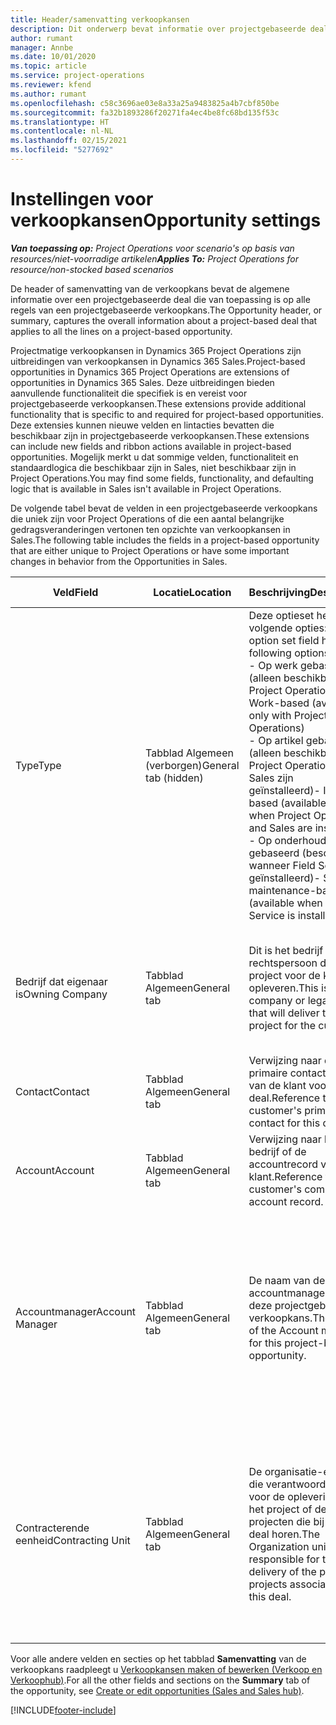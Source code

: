 ```yaml
---
title: Header/samenvatting verkoopkansen
description: Dit onderwerp bevat informatie over projectgebaseerde deals en de regels voor projectgebaseerde verkoopkansen.
author: rumant
manager: Annbe
ms.date: 10/01/2020
ms.topic: article
ms.service: project-operations
ms.reviewer: kfend
ms.author: rumant
ms.openlocfilehash: c58c3696ae03e8a33a25a9483825a4b7cbf850be
ms.sourcegitcommit: fa32b1893286f20271fa4ec4be8fc68bd135f53c
ms.translationtype: HT
ms.contentlocale: nl-NL
ms.lasthandoff: 02/15/2021
ms.locfileid: "5277692"
---
```

# <a name="opportunity-settings"></a><span data-ttu-id="79255-103">Instellingen voor verkoopkansen</span><span class="sxs-lookup"><span data-stu-id="79255-103">Opportunity settings</span></span>

<span data-ttu-id="79255-104">_**Van toepassing op:** Project Operations voor scenario's op basis van resources/niet-voorradige artikelen_</span><span class="sxs-lookup"><span data-stu-id="79255-104">_**Applies To:** Project Operations for resource/non-stocked based scenarios_</span></span>


<span data-ttu-id="79255-105">De header of samenvatting van de verkoopkans bevat de algemene informatie over een projectgebaseerde deal die van toepassing is op alle regels van een projectgebaseerde verkoopkans.</span><span class="sxs-lookup"><span data-stu-id="79255-105">The Opportunity header, or summary, captures the overall information about a project-based deal that applies to all the lines on a project-based opportunity.</span></span>

<span data-ttu-id="79255-106">Projectmatige verkoopkansen in Dynamics 365 Project Operations zijn uitbreidingen van verkoopkansen in Dynamics 365 Sales.</span><span class="sxs-lookup"><span data-stu-id="79255-106">Project-based opportunities in Dynamics 365 Project Operations are extensions of opportunities in Dynamics 365 Sales.</span></span> <span data-ttu-id="79255-107">Deze uitbreidingen bieden aanvullende functionaliteit die specifiek is en vereist voor projectgebaseerde verkoopkansen.</span><span class="sxs-lookup"><span data-stu-id="79255-107">These extensions provide additional functionality that is specific to and required for project-based opportunities.</span></span> <span data-ttu-id="79255-108">Deze extensies kunnen nieuwe velden en lintacties bevatten die beschikbaar zijn in projectgebaseerde verkoopkansen.</span><span class="sxs-lookup"><span data-stu-id="79255-108">These extensions can include new fields and ribbon actions available in project-based opportunities.</span></span> <span data-ttu-id="79255-109">Mogelijk merkt u dat sommige velden, functionaliteit en standaardlogica die beschikbaar zijn in Sales, niet beschikbaar zijn in Project Operations.</span><span class="sxs-lookup"><span data-stu-id="79255-109">You may find some fields, functionality, and defaulting logic that is available in Sales isn't available in Project Operations.</span></span>

<span data-ttu-id="79255-110">De volgende tabel bevat de velden in een projectgebaseerde verkoopkans die uniek zijn voor Project Operations of die een aantal belangrijke gedragsveranderingen vertonen ten opzichte van verkoopkansen in Sales.</span><span class="sxs-lookup"><span data-stu-id="79255-110">The following table includes the fields in a project-based opportunity that are either unique to Project Operations or have some important changes in behavior from the Opportunities in Sales.</span></span>

| <span data-ttu-id="79255-111">**Veld**</span><span class="sxs-lookup"><span data-stu-id="79255-111">**Field**</span></span> | <span data-ttu-id="79255-112">**Locatie**</span><span class="sxs-lookup"><span data-stu-id="79255-112">**Location**</span></span> | <span data-ttu-id="79255-113">**Beschrijving**</span><span class="sxs-lookup"><span data-stu-id="79255-113">**Description**</span></span> | <span data-ttu-id="79255-114">**Downstreamimpact**</span><span class="sxs-lookup"><span data-stu-id="79255-114">**Downstream impact**</span></span> |
| --- | --- | --- | --- |
| <span data-ttu-id="79255-115">Type</span><span class="sxs-lookup"><span data-stu-id="79255-115">Type</span></span> | <span data-ttu-id="79255-116">Tabblad Algemeen (verborgen)</span><span class="sxs-lookup"><span data-stu-id="79255-116">General tab (hidden)</span></span> | <span data-ttu-id="79255-117">Deze optieset heeft de volgende opties:</span><span class="sxs-lookup"><span data-stu-id="79255-117">This option set field has the following options:</span></span></br><span data-ttu-id="79255-118">- Op werk gebaseerd (alleen beschikbaar in Project Operations)</span><span class="sxs-lookup"><span data-stu-id="79255-118">- Work-based (available only with Project Operations)</span></span></br><span data-ttu-id="79255-119">- Op artikel gebaseerd (alleen beschikbaar als Project Operations en Sales zijn geïnstalleerd)</span><span class="sxs-lookup"><span data-stu-id="79255-119">- Item-based (available only when Project Operations and Sales are installed)</span></span></br><span data-ttu-id="79255-120">- Op onderhoud gebaseerd (beschikbaar wanneer Field Service is geïnstalleerd)</span><span class="sxs-lookup"><span data-stu-id="79255-120">- Service maintenance-based (available when Field Service is installed)</span></span> | <span data-ttu-id="79255-121">Wanneer u Project Operations gebruikt, wordt deze veldwaarde automatisch ingesteld op **Op werk gebaseerd** waardoor de verkoopkans wordt ingedeeld als projectgebaseerd.</span><span class="sxs-lookup"><span data-stu-id="79255-121">When you use Project Operations, this field value is automatically set to **Work-based** which classifies the Opportunity as project-based.</span></span> <span data-ttu-id="79255-122">Een verkoopkans moet projectgebaseerd zijn om alle projectspecifieke uitbreidingen en functionaliteit in het downstream-verkoopproces voor deze deal in te schakelen.</span><span class="sxs-lookup"><span data-stu-id="79255-122">An Opportunity should be project-based to enable all project-specific extensions and functionality in the downstream sales process for this deal.</span></span> |
| <span data-ttu-id="79255-123">Bedrijf dat eigenaar is</span><span class="sxs-lookup"><span data-stu-id="79255-123">Owning Company</span></span> | <span data-ttu-id="79255-124">Tabblad Algemeen</span><span class="sxs-lookup"><span data-stu-id="79255-124">General tab</span></span> | <span data-ttu-id="79255-125">Dit is het bedrijf of de rechtspersoon die het project voor de klant zal opleveren.</span><span class="sxs-lookup"><span data-stu-id="79255-125">This is the company or legal entity that will deliver the project for the customer.</span></span> | <span data-ttu-id="79255-126">Deze veldinformatie wordt gekopieerd naar het overeenkomstige veld op de projectprijsopgave die op basis van deze verkoopkans wordt gemaakt.</span><span class="sxs-lookup"><span data-stu-id="79255-126">This field information will be copied to the corresponding field on the Project quote that is created from this Opportunity.</span></span> |
| <span data-ttu-id="79255-127">Contact</span><span class="sxs-lookup"><span data-stu-id="79255-127">Contact</span></span> | <span data-ttu-id="79255-128">Tabblad Algemeen</span><span class="sxs-lookup"><span data-stu-id="79255-128">General tab</span></span> | <span data-ttu-id="79255-129">Verwijzing naar de primaire contactpersoon van de klant voor deze deal.</span><span class="sxs-lookup"><span data-stu-id="79255-129">Reference to the customer's primary contact for this deal.</span></span> | |
| <span data-ttu-id="79255-130">Account</span><span class="sxs-lookup"><span data-stu-id="79255-130">Account</span></span> | <span data-ttu-id="79255-131">Tabblad Algemeen</span><span class="sxs-lookup"><span data-stu-id="79255-131">General tab</span></span> | <span data-ttu-id="79255-132">Verwijzing naar het bedrijf of de accountrecord van de klant.</span><span class="sxs-lookup"><span data-stu-id="79255-132">Reference to the customer's company or account record.</span></span> | |
| <span data-ttu-id="79255-133">Accountmanager</span><span class="sxs-lookup"><span data-stu-id="79255-133">Account Manager</span></span> | <span data-ttu-id="79255-134">Tabblad Algemeen</span><span class="sxs-lookup"><span data-stu-id="79255-134">General tab</span></span> | <span data-ttu-id="79255-135">De naam van de accountmanager voor deze projectgebaseerde verkoopkans.</span><span class="sxs-lookup"><span data-stu-id="79255-135">The name of the Account manager for this project-based opportunity.</span></span> | <span data-ttu-id="79255-136">De accountmanager is verantwoordelijk voor het beheren van de relatie met de klant tot aan de afronding van dit project.</span><span class="sxs-lookup"><span data-stu-id="79255-136">The Account manager is responsible for managing the relationship with the customer through the completion of this project.</span></span> <span data-ttu-id="79255-137">De contracterende eenheid wordt standaard ingesteld op basis van de record met boekbare resources die is gekoppeld aan de accountmanager.</span><span class="sxs-lookup"><span data-stu-id="79255-137">Based on the bookable resource record tied to the Account manager, the contracting unit is defaulted.</span></span> |
| <span data-ttu-id="79255-138">Contracterende eenheid</span><span class="sxs-lookup"><span data-stu-id="79255-138">Contracting Unit</span></span> | <span data-ttu-id="79255-139">Tabblad Algemeen</span><span class="sxs-lookup"><span data-stu-id="79255-139">General tab</span></span> | <span data-ttu-id="79255-140">De organisatie-eenheid die verantwoordelijk is voor de oplevering van het project of de projecten die bij deze deal horen.</span><span class="sxs-lookup"><span data-stu-id="79255-140">The Organization unit that is responsible for the delivery of the project or projects associated with this deal.</span></span> | <span data-ttu-id="79255-141">De contracterende eenheid is de divisie van het bedrijf dat de projecten zal voltooien nadat de deal is gesloten.</span><span class="sxs-lookup"><span data-stu-id="79255-141">The contracting unit is the division of the company that will complete the project(s) after the deal is closed.</span></span> <span data-ttu-id="79255-142">Elke contracterende eenheid heeft een valuta en deze valuta wordt gebruikt om de geschatte en werkelijke kosten te rapporteren die tijdens het project zijn gemaakt.</span><span class="sxs-lookup"><span data-stu-id="79255-142">Every contracting unit has a currency, and this currency is used to report estimated and actual costs incurred during the project.</span></span> |

<span data-ttu-id="79255-143">Voor alle andere velden en secties op het tabblad **Samenvatting** van de verkoopkans raadpleegt u [Verkoopkansen maken of bewerken (Verkoop en Verkoophub)](https://docs.microsoft.com/dynamics365/sales-enterprise/create-edit-opportunity-sales).</span><span class="sxs-lookup"><span data-stu-id="79255-143">For all the other fields and sections on the **Summary** tab of the opportunity, see [Create or edit opportunities (Sales and Sales hub)](https://docs.microsoft.com/dynamics365/sales-enterprise/create-edit-opportunity-sales).</span></span>


[!INCLUDE[footer-include](../includes/footer-banner.md)]